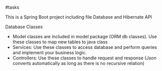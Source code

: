 #tasks
 
This is a Spring Boot project including file Database and Hibernate API

Database Classes

- Model classes are included in model package (ORM db classes). Use these classes to map new tables to java class
- Services: Use these classes to access database and perform queries and implement your business logic.
- Controllers: Use these classes to handle request and response (Json converts automatically as long as there is no recursive relation)

